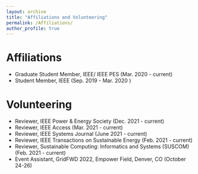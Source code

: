 ```yaml
---
layout: archive
title: "Affiliations and Volunteering"
permalink: /Affiliations/
author_profile: true
---
```


Affiliations
======

* Graduate Student Member, IEEE/ IEEE PES (Mar. 2020 - current)
* Student Member, IEEE (Sep. 2019 - Mar. 2020 )


Volunteering
======

* Reviewer, IEEE Power & Energy Society (Dec. 2021 - current)
* Reviewer, IEEE Access (Mar. 2021 - current)
* Reviewer, IEEE Systems Journal (June 2021 - current)
* Reviewer, IEEE Transactions on Sustainable Energy (Feb. 2021 - current)
* Reviewer, Sustainable Computing: Informatics and Systems (SUSCOM) (Feb. 2021 - current)
* Event Assistant, GridFWD 2022, Empower Field, Denver, CO (October 24-26)
